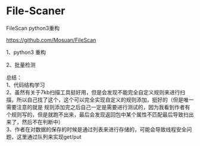 # File-Scaner
FileScan python3重构  
  
  https://github.com/Mosuan/FileScan  
  
  1、python3 重构
  
  2、批量检测  
    
  总结：  
  1、代码结构学习  
  2、虽然有关于7kb扫描工具挺好用，但是会发现不能完全自定义规则来进行扫描，所以自己找了这个，这个可以完全实现自定义的规则添加，挺好的（但是唯一需要注意的就是 规则添加完之后自己一定是需要进行测试的，因为我看到作者有个规则写的，但是就跑不出来，最后会发现返回包中某个属性不匹配最后导致扫出来了，然后不在判断中）  
  3、作者在对数据的保存的时候是通过列表来进行存储的，可能会导致线程安全问题，这里通过队列来实现get/put
